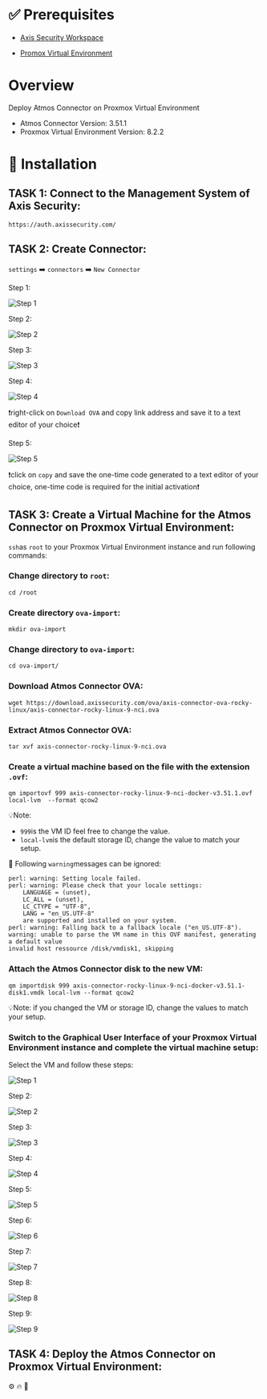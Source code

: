 [Promox Virtual Environment]: https://www.proxmox.com/en/
[Axis Security]: https://www.axissecurity.com/schedule-a-demo/
[Axis Security Workspace]: https://auth.axissecurity.com/

# ✅ Prerequisites

- [Axis Security Workspace]

- [Promox Virtual Environment]

# Overview

Deploy Atmos Connector on Proxmox Virtual Environment
- Atmos Connector Version: 3.51.1
- Proxmox Virtual Environment Version: 8.2.2

# 🚀 Installation

## TASK 1: Connect to the Management System of Axis Security:

```text
https://auth.axissecurity.com/
```

## TASK 2: Create Connector:
`settings` ➡️ `connectors` ➡️ `New Connector`

Step 1:

![Step 1](./images/new-connector-1.png)

Step 2:

![Step 2](./images/new-connector-2.png)

Step 3:

![Step 3](./images/new-connector-3.png)

Step 4:

![Step 4](./images/new-connector-4.png)

❗right-click on `Download OVA` and copy link address and save it to a text editor of your choice❗

Step 5:

![Step 5](./images/new-connector-5.png)

❗click on `copy` and save the one-time code generated to a text editor of your choice, one-time code is required for the initial activation❗

## TASK 3: Create a Virtual Machine for the Atmos Connector on Proxmox Virtual Environment:

`ssh`as `root` to your Proxmox Virtual Environment instance and run following commands:

### Change directory to `root`:
```text
cd /root
```

### Create directory `ova-import`:
```text
mkdir ova-import
```

### Change directory to `ova-import`:
```text
cd ova-import/
```

### Download Atmos Connector OVA:
```text
wget https://download.axissecurity.com/ova/axis-connector-ova-rocky-linux/axis-connector-rocky-linux-9-nci.ova
```

### Extract Atmos Connector OVA:
```text
tar xvf axis-connector-rocky-linux-9-nci.ova 
```

### Create a virtual machine based on the file with the extension `.ovf`:
```text
qm importovf 999 axis-connector-rocky-linux-9-nci-docker-v3.51.1.ovf local-lvm  --format qcow2
```
💡Note: 
- `999`is the VM ID feel free to change the value.
- `local-lvm`is the default storage ID, change the value to match your setup.

🔨 Following `warning`messages can be ignored:
```text
perl: warning: Setting locale failed.
perl: warning: Please check that your locale settings:
	LANGUAGE = (unset),
	LC_ALL = (unset),
	LC_CTYPE = "UTF-8",
	LANG = "en_US.UTF-8"
    are supported and installed on your system.
perl: warning: Falling back to a fallback locale ("en_US.UTF-8").
warning: unable to parse the VM name in this OVF manifest, generating a default value
invalid host ressource /disk/vmdisk1, skipping
```

### Attach the Atmos Connector disk to the new VM:
```text
qm importdisk 999 axis-connector-rocky-linux-9-nci-docker-v3.51.1-disk1.vmdk local-lvm --format qcow2
```
💡Note: if you changed the VM or storage ID, change the values to match your setup.

### Switch to the Graphical User Interface of your Proxmox Virtual Environment instance and complete the virtual machine setup:

Select the VM and follow these steps:

![Step 1](./images/gui-vm-settings-1.png)

Step 2:

![Step 2](./images/gui-vm-settings-2.png)

Step 3:

![Step 3](./images/gui-vm-settings-3.png)

Step 4:

![Step 4](./images/gui-vm-settings-4.png)

Step 5:

![Step 5](./images/gui-vm-settings-5.png)

Step 6:

![Step 6](./images/gui-vm-settings-6.png)

Step 7:

![Step 7](./images/gui-vm-settings-7.png)

Step 8:

![Step 8](./images/gui-vm-settings-8.png)

Step 9:

![Step 9](./images/gui-vm-settings-9.png)

## TASK 4: Deploy the Atmos Connector on Proxmox Virtual Environment:



⚙️ 🔥 🔨 